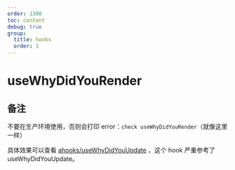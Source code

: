 ```yaml
---
order: 1300
toc: content
debug: true
group:
  title: hooks
  order: 1
---
```


# useWhyDidYouRender

<code src="./demo/useWhyDidYouRender.tsx"></code>

## 备注

不要在生产环境使用，否则会打印 error：`check useWhyDidYouRender`（就像这里一样）

具体效果可以查看 [ahooks/useWhyDidYouUpdate](https://ahooks.js.org/zh-CN/hooks/use-why-did-you-update/) ，这个 hook 严重参考了 useWhyDidYouUpdate。
